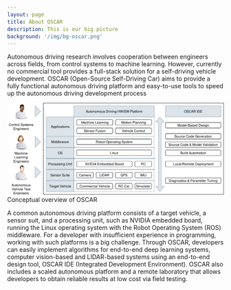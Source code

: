 ```yaml
---
layout: page
title: About OSCAR
description: This is our big picture
background: '/img/bg-oscar.png'
---
```


Autonomous driving research involves cooperation between engineers across fields, from control systems to machine learning. However, currently no commercial tool provides a full-stack solution for a self-driving vehicle development.  OSCAR (Open-Source Self-Driving Car) aims to provide a fully functional autonomous driving platform and easy-to-use tools to speed up the autonomous driving development process 

<img class="img-fluid" src="img/oscar-overview.png">
<span class="caption text-muted">Conceptual overview of OSCAR</span>

A common autonomous driving platform consists of a target vehicle, a sensor suit, and a processing unit, such as NVIDIA embedded board, running the Linux operating system with the Robot Operating System (ROS) middleware. For a developer with insufficient experience in programming, working with such platforms is a big challenge. Through OSCAR, developers can easily implement algorithms for end-to-end deep learning systems, computer vision-based and LIDAR-based systems using an end-to-end design tool, OSCAR IDE (Integrated Development Environment). OSCAR also includes a scaled autonomous platform and a remote laboratory that allows developers to obtain reliable results at low cost via field testing. 
